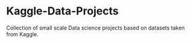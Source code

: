 # Kaggle-Data-Projects
Collection of small scale Data science projects based on datasets taken from Kaggle.
